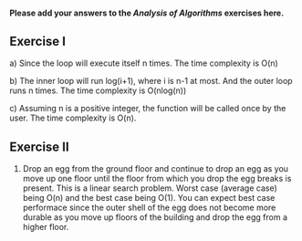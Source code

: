 #### Please add your answers to the ***Analysis of  Algorithms*** exercises here.

## Exercise I

a) Since the loop will execute itself n times. The time complexity is O(n)


b) The inner loop will run log(i+1), where i is n-1 at most. And the outer loop runs n times. The time complexity is O(nlog(n))


c) Assuming n is a positive integer, the function will be called once by the user. The time complexity is O(n).

## Exercise II
1. Drop an egg from the ground floor and continue to drop an egg as you move up one floor until the floor from which you drop the egg breaks is present. This is a linear search problem. Worst case (average case) being O(n) and the best case being O(1). You can expect best case performace since the outer shell of the egg does not become more durable as you move up floors of the building and drop the egg from a higher floor.


